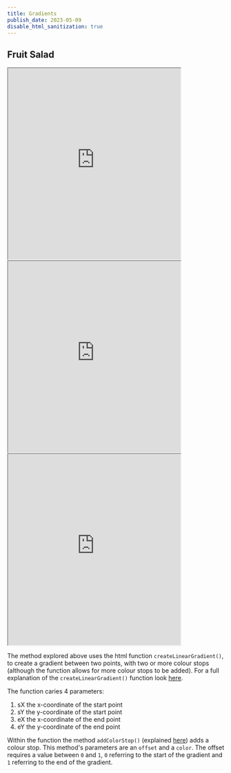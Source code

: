 ```yaml
---
title: Gradients
publish_date: 2023-05-09
disable_html_sanitization: true
---
```

## Fruit Salad 
<iframe width = "400" height = "442" src="https://editor.p5js.org/kirstinmeows/full/ShLxOcP1c2"></iframe> 
<iframe width = "400" height = "442" src="https://editor.p5js.org/kirstinmeows/full/-cLoEJezD"></iframe> 
<iframe width = "400" height = "442"src="https://editor.p5js.org/kirstinmeows/full/AJSD8st5X"></iframe> 

The method explored above uses the html function `createLinearGradient()`, to create a gradient between two points, with two or more colour stops (although the function allows for more colour stops to be added).  For a full explanation of the `createLinearGradient()` function look [here](https://developer.mozilla.org/en-US/docs/Web/API/CanvasRenderingContext2D/createLinearGradient). 

The function caries 4 parameters: 

1. sX the x-coordinate of the start point 
2. sY the y-coordinate of the start point 
3. eX the x-coordinate of the end point 
4. eY the y-coordinate of the end point 

Within the function the method `addColorStop()` (explained [here](https://developer.mozilla.org/en-US/docs/Web/API/CanvasGradient/addColorStop)) adds a colour stop.  This method's parameters are an `offset` and a `color`.  The offset requires a value between `0` and `1`, `0` referring to the start of the gradient and `1` referring to the end of the gradient.